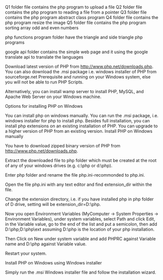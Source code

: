 


Q1 folder file contains the php program to upload a file
Q2 folder file contains the php program to reading a file from a pointer
Q3 folder file contains the php program abstract class program
Q4 folder file contains the php program resize the image
Q5 folder file contains the php program sorting array odd and even numbers

php functions program folder have the triangle and side triangle php programs

google api folder contains the simple web page and it using the google translate api to translate the languages



Download latest version of PHP from http://www.php.net/downloads.php.
You can also download the .msi package i.e. windows installer of PHP from sourceforge.net
Prerequisite and running on your Windows system, else you will not be able to run PHP Scripts.

Alternatively, you can install wamp server to install PHP, MySQL, and Apache Web Server on your Windows machine.

Options for installing PHP on Windows

You can install php on windows manually.
You can run the .msi package, i.e. windows installer for php to install php.
Besides full installation, you can install php extensions on an existing installation of PHP.
You can upgrade to a higher version of PHP from an existing version.
Install PHP on Windows manually

You have to download zipped binary version of PHP from http://www.php.net/downloads.php.

Extract the downloaded file to php folder which must be created at the root of any of your windows drives (e.g. c:\php or d:\php).

Enter php folder and rename the file php.ini-recommonded to php.ini.

Open the file php.ini with any text editor and find extension_dir within the file.

Change the extension directory, i.e. if you have installed php in php folder of D drive, setting will be extension_dir=D:\php.

Now you open Environment Variables (MyComputer -> System Properties -> Environment Variables), under system variables, select Path and click Edit,
in the Variable value, go to the end of the list and put a semicolon, then  add  D:\php;D:\php\ext assuming D:\php is the location of your php installation.

Then Click on New under system variable and add PHPRC against Variable name and D:\php against Variable value.

Restart your system.

Install PHP on Windows using Windows installer 

Simply run the .msi Windows installer file and follow the installation wizard.
